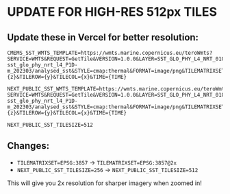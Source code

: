 # UPDATE FOR HIGH-RES 512px TILES

## Update these in Vercel for better resolution:

```
CMEMS_SST_WMTS_TEMPLATE=https://wmts.marine.copernicus.eu/teroWmts?SERVICE=WMTS&REQUEST=GetTile&VERSION=1.0.0&LAYER=SST_GLO_PHY_L4_NRT_010_043/cmems_obs-sst_glo_phy_nrt_l4_P1D-m_202303/analysed_sst&STYLE=cmap:thermal&FORMAT=image/png&TILEMATRIXSET=EPSG:3857@2x&TILEMATRIX={z}&TILEROW={y}&TILECOL={x}&TIME={TIME}

NEXT_PUBLIC_SST_WMTS_TEMPLATE=https://wmts.marine.copernicus.eu/teroWmts?SERVICE=WMTS&REQUEST=GetTile&VERSION=1.0.0&LAYER=SST_GLO_PHY_L4_NRT_010_043/cmems_obs-sst_glo_phy_nrt_l4_P1D-m_202303/analysed_sst&STYLE=cmap:thermal&FORMAT=image/png&TILEMATRIXSET=EPSG:3857@2x&TILEMATRIX={z}&TILEROW={y}&TILECOL={x}&TIME={TIME}

NEXT_PUBLIC_SST_TILESIZE=512
```

## Changes:
- `TILEMATRIXSET=EPSG:3857` → `TILEMATRIXSET=EPSG:3857@2x`
- `NEXT_PUBLIC_SST_TILESIZE=256` → `NEXT_PUBLIC_SST_TILESIZE=512`

This will give you 2x resolution for sharper imagery when zoomed in!
